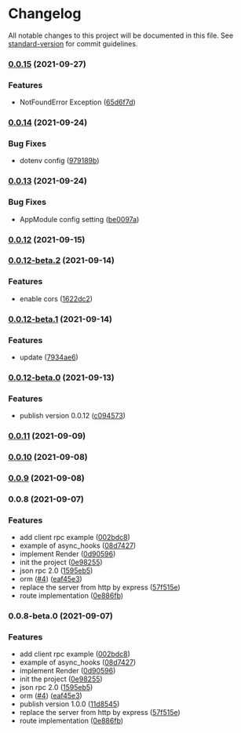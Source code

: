 # Changelog

All notable changes to this project will be documented in this file. See [standard-version](https://github.com/conventional-changelog/standard-version) for commit guidelines.

### [0.0.15](https://github.com/17s1c/cirrus/compare/v0.0.14...v0.0.15) (2021-09-27)


### Features

* NotFoundError Exception ([65d6f7d](https://github.com/17s1c/cirrus/commit/65d6f7d8af3b2b72db87a4574dec9e7f85736e6b))

### [0.0.14](https://github.com/17s1c/cirrus/compare/v0.0.13...v0.0.14) (2021-09-24)


### Bug Fixes

* dotenv config ([979189b](https://github.com/17s1c/cirrus/commit/979189be60a19a877627dc79f07d799eefb568d3))

### [0.0.13](https://github.com/17s1c/cirrus/compare/v0.0.12...v0.0.13) (2021-09-24)


### Bug Fixes

* AppModule config setting ([be0097a](https://github.com/17s1c/cirrus/commit/be0097ac6d0e3eef7f414c3eb82f7211551ecc4a))

### [0.0.12](https://github.com/17s1c/cirrus/compare/v0.0.12-beta.2...v0.0.12) (2021-09-15)

### [0.0.12-beta.2](https://github.com/17s1c/cirrus/compare/v0.0.12-beta.1...v0.0.12-beta.2) (2021-09-14)


### Features

* enable cors ([1622dc2](https://github.com/17s1c/cirrus/commit/1622dc23630a6cf854092f3421b4e49d9e6b2a12))

### [0.0.12-beta.1](https://github.com/17s1c/cirrus/compare/v0.0.12-beta.0...v0.0.12-beta.1) (2021-09-14)


### Features

* update ([7934ae6](https://github.com/17s1c/cirrus/commit/7934ae610270eb3612423cdeeb7e2abfc396aed8))

### [0.0.12-beta.0](https://github.com/17s1c/cirrus/compare/v0.0.11...v0.0.12-beta.0) (2021-09-13)


### Features

* publish version 0.0.12 ([c094573](https://github.com/17s1c/cirrus/commit/c094573c7fbbee199e32251fb168c1fd3e920f43))

### [0.0.11](https://github.com/17s1c/cirrus/compare/v0.0.10...v0.0.11) (2021-09-09)

### [0.0.10](https://github.com/17s1c/cirrus/compare/v0.0.9...v0.0.10) (2021-09-08)

### [0.0.9](https://github.com/17s1c/cirrus/compare/v0.0.8...v0.0.9) (2021-09-08)

### 0.0.8 (2021-09-07)


### Features

* add client rpc example ([002bdc8](https://github.com/17s1c/cirrus/commit/002bdc8a8bcbf2eaacf5017c7f37b26a7bb90c37))
* example of async_hooks ([08d7427](https://github.com/17s1c/cirrus/commit/08d7427a29ac4da8088f2e70f55cd76ff1a7e5f2))
* implement Render ([0d90596](https://github.com/17s1c/cirrus/commit/0d9059662a0d573024e49f6adcfb34618ac12282))
* init the project ([0e98255](https://github.com/17s1c/cirrus/commit/0e9825536a9a2127f92d2061333da7b810058d57))
* json rpc 2.0 ([1595eb5](https://github.com/17s1c/cirrus/commit/1595eb53feffc7c7b2aeace9129299f708ee7127))
* orm ([#4](https://github.com/17s1c/cirrus/issues/4)) ([eaf45e3](https://github.com/17s1c/cirrus/commit/eaf45e357db43cec778b510dc7b297d0767dae43))
* replace the server from http by express ([57f515e](https://github.com/17s1c/cirrus/commit/57f515e7b8601065986ba1e9135a2cc9d986db9f))
* route implementation ([0e886fb](https://github.com/17s1c/cirrus/commit/0e886fb42b51e903271bee86888802d8ce3c3ad6))

### 0.0.8-beta.0 (2021-09-07)


### Features

* add client rpc example ([002bdc8](https://github.com/17s1c/cirrus/commit/002bdc8a8bcbf2eaacf5017c7f37b26a7bb90c37))
* example of async_hooks ([08d7427](https://github.com/17s1c/cirrus/commit/08d7427a29ac4da8088f2e70f55cd76ff1a7e5f2))
* implement Render ([0d90596](https://github.com/17s1c/cirrus/commit/0d9059662a0d573024e49f6adcfb34618ac12282))
* init the project ([0e98255](https://github.com/17s1c/cirrus/commit/0e9825536a9a2127f92d2061333da7b810058d57))
* json rpc 2.0 ([1595eb5](https://github.com/17s1c/cirrus/commit/1595eb53feffc7c7b2aeace9129299f708ee7127))
* orm ([#4](https://github.com/17s1c/cirrus/issues/4)) ([eaf45e3](https://github.com/17s1c/cirrus/commit/eaf45e357db43cec778b510dc7b297d0767dae43))
* publish version 1.0.0 ([11d8545](https://github.com/17s1c/cirrus/commit/11d8545447eb8701d7739672d3452a3ca906a0ff))
* replace the server from http by express ([57f515e](https://github.com/17s1c/cirrus/commit/57f515e7b8601065986ba1e9135a2cc9d986db9f))
* route implementation ([0e886fb](https://github.com/17s1c/cirrus/commit/0e886fb42b51e903271bee86888802d8ce3c3ad6))
